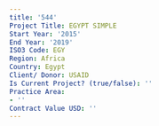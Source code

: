 ```yaml
---
title: '544'
Project Title: EGYPT SIMPLE
Start Year: '2015'
End Year: '2019'
ISO3 Code: EGY
Region: Africa
Country: Egypt
Client/ Donor: USAID
Is Current Project? (true/false): ''
Practice Area:
- ''
Contract Value USD: ''
---
```


